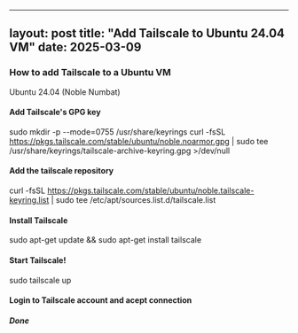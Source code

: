 
---
layout: post
title: "Add Tailscale to Ubuntu 24.04 VM"
date:  2025-03-09
---

### How to add Tailscale to a Ubuntu VM

Ubuntu 24.04 (Noble Numbat)

#### Add Tailscale's GPG key
sudo mkdir -p --mode=0755 /usr/share/keyrings
curl -fsSL https://pkgs.tailscale.com/stable/ubuntu/noble.noarmor.gpg | sudo tee /usr/share/keyrings/tailscale-archive-keyring.gpg >/dev/null

#### Add the tailscale repository
curl -fsSL https://pkgs.tailscale.com/stable/ubuntu/noble.tailscale-keyring.list | sudo tee /etc/apt/sources.list.d/tailscale.list

#### Install Tailscale
sudo apt-get update && sudo apt-get install tailscale

#### Start Tailscale!
sudo tailscale up

#### Login to Tailscale account and acept connection
##### Done